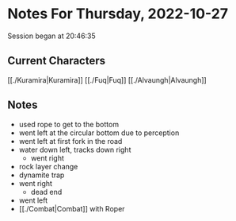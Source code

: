 # Notes For Thursday, 2022-10-27
Session began at 20:46:35
## Current Characters
[[./Kuramira|Kuramira]]
[[./Fuq|Fuq]]
[[./Alvaungh|Alvaungh]]
## Notes
- used rope to get to the bottom
- went left at the circular bottom due to perception
- went left at first fork in the road
- water down left, tracks down right
	- went right
- rock layer change
- dynamite trap
- went right
	- dead end
- went left
- [[./Combat|Combat]] with Roper